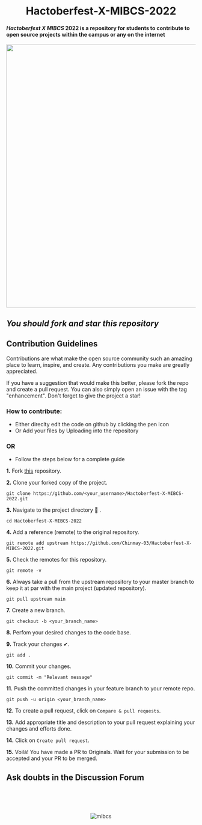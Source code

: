 # <h1 align="center">**Hactoberfest-X-MIBCS-2022**</h1>


#### <p><i>Hactoberfest X MIBCS</i> 2022 is a repository for students to contribute to open source projects within the campus or any on the internet</p>
<p align="center">
<img src="https://i.imgur.com/7RF1r8Y.png" width=600" height="700" align="center">
</p>

## <p><i> You should fork and star this repository</i></p>
##  Contribution Guidelines 
Contributions are what make the open source community such an amazing place to learn, inspire, and create. Any contributions you make are greatly appreciated.

If you have a suggestion that would make this better, please fork the repo and create a pull request. You can also simply open an issue with the tag "enhancement". Don't forget to give the project a star! 

### How to contribute:
 - Either direclty edit the code on github by clicking the pen icon
 - Or Add your files by Uploading into the repository
 ### OR
 - Follow the steps below for a complete guide


**1.**  Fork [this](https://github.com/Chinmay-03/Hactoberfest-X-MIBCS-2022) repository.


**2.**  Clone your forked copy of the project.

```
git clone https://github.com/<your_username>/Hactoberfest-X-MIBCS-2022.git
```

**3.** Navigate to the project directory :file_folder: .

```
cd Hactoberfest-X-MIBCS-2022
```

**4.** Add a reference (remote) to the original repository.

```
git remote add upstream https://github.com/Chinmay-03/Hactoberfest-X-MIBCS-2022.git
```

**5.** Check the remotes for this repository.

```
git remote -v
```

**6.** Always take a pull from the upstream repository to your master branch to keep it at par with the main project (updated repository).

```
git pull upstream main
```

**7.** Create a new branch.

```
git checkout -b <your_branch_name>
```

**8.** Perfom your desired changes to the code base.

**9.** Track your changes ✔. 

```
git add . 
```

**10.** Commit your changes.

```
git commit -m "Relevant message"
```

**11.** Push the committed changes in your feature branch to your remote repo.

```
git push -u origin <your_branch_name>
```

**12.** To create a pull request, click on `Compare & pull requests`.

**13.** Add appropriate title and description to your pull request explaining your changes and efforts done.

**14.** Click on `Create pull request`.


**15.** Voilà! You have made a PR to Originals. Wait for your submission to be accepted and your PR to be merged.
                                
## Ask doubts in the Discussion Forum

</br>
</br>
</br>

<p align="center">
<img src="https://user-images.githubusercontent.com/102941004/194735712-1b18214c-a933-4a52-bde6-9953c0214e02.jpg"  align="center" alt="mibcs">
</p>

